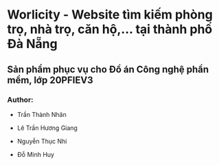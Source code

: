 # Worlicity - Website tìm kiếm phòng trọ, nhà trọ, căn hộ,... tại thành phố Đà Nẵng

## Sản phẩm phục vụ cho Đồ án Công nghệ phần mềm, lớp 20PFIEV3

### Author:

- Trần Thành Nhân

- Lê Trần Hương Giang

- Nguyễn Thục Nhi

- Đỗ Minh Huy
